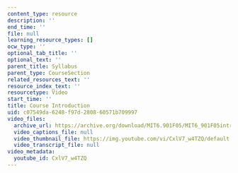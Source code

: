 ```yaml
---
content_type: resource
description: ''
end_time: ''
file: null
learning_resource_types: []
ocw_type: ''
optional_tab_title: ''
optional_text: ''
parent_title: Syllabus
parent_type: CourseSection
related_resources_text: ''
resource_index_text: ''
resourcetype: Video
start_time: ''
title: Course Introduction
uid: c07549da-6248-f97d-2808-60571b709997
video_files:
  archive_url: https://archive.org/download/MIT6.901F05/MIT6_901F05intro_300k.mp4
  video_captions_file: null
  video_thumbnail_file: https://img.youtube.com/vi/CxlV7_w4TZQ/default.jpg
  video_transcript_file: null
video_metadata:
  youtube_id: CxlV7_w4TZQ
---
```

